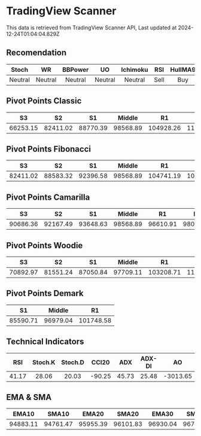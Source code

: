 # TradingView Scanner
This data is retrieved from TradingView Scanner API, Last updated at 2024-12-24T01:04:04.829Z

## Recomendation
| Stoch | WR | BBPower | UO | Ichimoku | RSI | HullMA9 |
| :---: | :---: | :---: | :---: | :---: | :---: | :---: |
| Neutral | Neutral | Neutral | Neutral | Neutral | Sell | Buy |

## Pivot Points Classic
| S3 | S2 | S1 | Middle | R1 | R2 | R3 |
| :---: | :---: | :---: | :---: | :---: | :---: | :---: |
| 66253.15 | 82411.02 | 88770.39 | 98568.89 | 104928.26 | 114726.76 | 130884.63 |

## Pivot Points Fibonacci
| S3 | S2 | S1 | Middle | R1 | R2 | R3 |
| :---: | :---: | :---: | :---: | :---: | :---: | :---: |
| 82411.02 | 88583.32 | 92396.58 | 98568.89 | 104741.19 | 108554.45 | 114726.76 |

## Pivot Points Camarilla
| S3 | S2 | S1 | Middle | R1 | R2 | R3 |
| :---: | :---: | :---: | :---: | :---: | :---: | :---: |
| 90686.36 | 92167.49 | 93648.63 | 98568.89 | 96610.91 | 98092.05 | 99573.18 |

## Pivot Points Woodie
| S3 | S2 | S1 | Middle | R1 | R2 | R3 |
| :---: | :---: | :---: | :---: | :---: | :---: | :---: |
| 70892.97 | 81551.24 | 87050.84 | 97709.11 | 103208.71 | 113866.98 | 119366.58 |

## Pivot Points Demark
| S1 | Middle | R1 |
| :---: | :---: | :---: |
| 85590.71 | 96979.04 | 101748.58 |

## Technical Indicators
| RSI | Stoch.K | Stoch.D | CCI20 | ADX | ADX-DI | AO | Mom | MACD | MACD | W.R | HullMA9 |
| :---: | :---: | :---: | :---: | :---: | :---: | :---: | :---: | :---: | :---: | :---: | :---: |
| 41.17 | 28.06 | 20.03 | -90.25 | 45.73 | 25.48 | -3013.65 | -2605.04 | -1474.51 | -1484.55 | -64.06 | 93556.65 |

## EMA & SMA
| EMA10 | SMA10 | EMA20 | SMA20 | EMA30 | SMA30 | EMA50 | SMA50 | EMA100 | SMA100 | EMA200 | SMA200 |
| :---: | :---: | :---: | :---: | :---: | :---: | :---: | :---: | :---: | :---: | :---: | :---: |
| 94883.11 | 94761.47 | 95955.39 | 96101.83 | 96930.04 | 96753.14 | 98163.55 | 100031.73 | 98756.33 | 99964.43 | 96243.80 | 98464.67 |